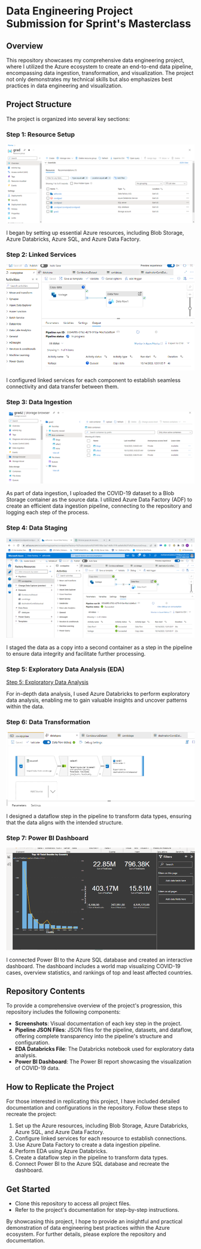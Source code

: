 # Data Engineering Project Submission for Sprint's Masterclass

## Overview

This repository showcases my comprehensive data engineering project, where I utilized the Azure ecosystem to create an end-to-end data pipeline, encompassing data ingestion, transformation, and visualization. The project not only demonstrates my technical skills but also emphasizes best practices in data engineering and visualization.

## Project Structure

The project is organized into several key sections:

### Step 1: Resource Setup
![Step 1: Resource Setup](azureResources.PNG)

I began by setting up essential Azure resources, including Blob Storage, Azure Databricks, Azure SQL, and Azure Data Factory.

### Step 2: Linked Services
![Step 2: Linked Services](pipline.PNG)

I configured linked services for each component to establish seamless connectivity and data transfer between them.

### Step 3: Data Ingestion
![Step 3: Data Ingestion](storage.PNG)

As part of data ingestion, I uploaded the COVID-19 dataset to a Blob Storage container as the source data. I utilized Azure Data Factory (ADF) to create an efficient data ingestion pipeline, connecting to the repository and logging each step of the process.

### Step 4: Data Staging
![Step 4: Data Staging](allpipline.PNG)

I staged the data as a copy into a second container as a step in the pipeline to ensure data integrity and facilitate further processing.

### Step 5: Exploratory Data Analysis (EDA)
[Step 5: Exploratory Data Analysis](CovidAnalysis.IPYNB)

For in-depth data analysis, I used Azure Databricks to perform exploratory data analysis, enabling me to gain valuable insights and uncover patterns within the data.

### Step 6: Data Transformation
![Step 6: Data Transformation](Dataflow.PNG)

I designed a dataflow step in the pipeline to transform data types, ensuring that the data aligns with the intended structure.

### Step 7: Power BI Dashboard
![Step 7: Power BI Dashboard](dashboard.PNG)

I connected Power BI to the Azure SQL database and created an interactive dashboard. The dashboard includes a world map visualizing COVID-19 cases, overview statistics, and rankings of top and least affected countries.

## Repository Contents

To provide a comprehensive overview of the project's progression, this repository includes the following components:
- **Screenshots**: Visual documentation of each key step in the project.
- **Pipeline JSON Files**: JSON files for the pipeline, datasets, and dataflow, offering complete transparency into the pipeline's structure and configuration.
- **EDA Databricks File**: The Databricks notebook used for exploratory data analysis.
- **Power BI Dashboard**: The Power BI report showcasing the visualization of COVID-19 data.

## How to Replicate the Project

For those interested in replicating this project, I have included detailed documentation and configurations in the repository. Follow these steps to recreate the project:

1. Set up the Azure resources, including Blob Storage, Azure Databricks, Azure SQL, and Azure Data Factory.
2. Configure linked services for each resource to establish connections.
3. Use Azure Data Factory to create a data ingestion pipeline.
4. Perform EDA using Azure Databricks.
5. Create a dataflow step in the pipeline to transform data types.
6. Connect Power BI to the Azure SQL database and recreate the dashboard.


## Get Started

- Clone this repository to access all project files.
- Refer to the project's documentation for step-by-step instructions.

By showcasing this project, I hope to provide an insightful and practical demonstration of data engineering best practices within the Azure ecosystem. For further details, please explore the repository and documentation.
